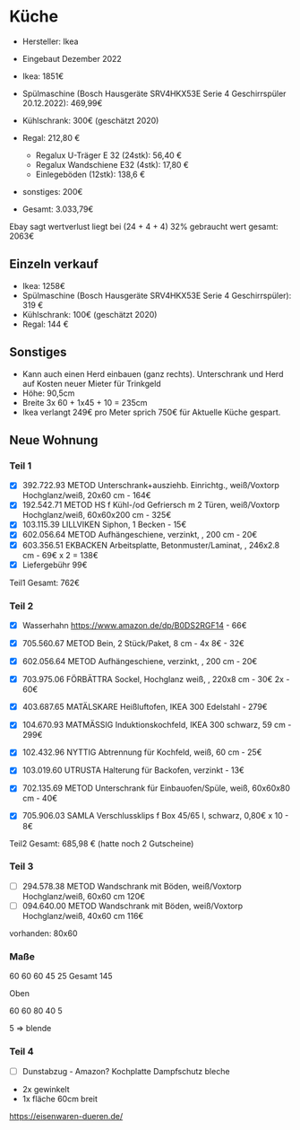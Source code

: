 # Küche

- Hersteller: Ikea
- Eingebaut Dezember 2022

- Ikea: 1851€
- Spülmaschine (Bosch Hausgeräte SRV4HKX53E Serie 4 Geschirrspüler 20.12.2022): 469,99€
- Kühlschrank: 300€ (geschätzt 2020)
- Regal: 212,80 €
  - Regalux U-Träger E 32 (24stk): 56,40 €
  - Regalux Wandschiene E32 (4stk): 17,80 €
  - Einlegeböden (12stk): 138,6 €
- sonstiges: 200€

- Gesamt: 3.033,79€

Ebay sagt wertverlust liegt bei (24 + 4 + 4) 32%
gebraucht wert gesamt: 2063€

## Einzeln verkauf

- Ikea: 1258€
- Spülmaschine (Bosch Hausgeräte SRV4HKX53E Serie 4 Geschirrspüler): 319 €
- Kühlschrank: 100€ (geschätzt 2020)
- Regal: 144 €

## Sonstiges

- Kann auch einen Herd einbauen (ganz rechts). Unterschrank und Herd auf Kosten neuer Mieter für Trinkgeld
- Höhe: 90,5cm
- Breite 3x 60 + 1x45 + 10 = 235cm
- Ikea verlangt 249€ pro Meter sprich 750€ für Aktuelle Küche gespart.

## Neue Wohnung

### Teil 1

- [x] 392.722.93 METOD Unterschrank+ausziehb. Einrichtg., weiß/Voxtorp Hochglanz/weiß, 20x60 cm - 164€
- [x] 192.542.71 METOD HS f Kühl-/od Gefriersch m 2 Türen, weiß/Voxtorp Hochglanz/weiß, 60x60x200 cm - 325€
- [x] 103.115.39 LILLVIKEN Siphon, 1 Becken - 15€
- [x] 602.056.64 METOD Aufhängeschiene, verzinkt, , 200 cm - 20€
- [x] 603.356.51 EKBACKEN Arbeitsplatte, Betonmuster/Laminat, , 246x2.8 cm - 69€ x 2 = 138€
- [x] Liefergebühr 99€

Teil1 Gesamt: 762€

### Teil 2

- [x] Wasserhahn https://www.amazon.de/dp/B0DS2RGF14 - 66€
- [x] 705.560.67 METOD Bein, 2 Stück/Paket, 8 cm - 4x 8€ - 32€
- [x] 602.056.64 METOD Aufhängeschiene, verzinkt, , 200 cm - 20€
- [x] 703.975.06 FÖRBÄTTRA Sockel, Hochglanz weiß, , 220x8 cm - 30€ 2x - 60€

- [x] 403.687.65 MATÄLSKARE Heißluftofen, IKEA 300 Edelstahl - 279€
- [x] 104.670.93 MATMÄSSIG Induktionskochfeld, IKEA 300 schwarz, 59 cm - 299€
- [x] 102.432.96 NYTTIG Abtrennung für Kochfeld, weiß, 60 cm - 25€
- [x] 103.019.60 UTRUSTA Halterung für Backofen, verzinkt - 13€
- [x] 702.135.69 METOD Unterschrank für Einbauofen/Spüle, weiß, 60x60x80 cm - 40€

- [x] 705.906.03 SAMLA Verschlussklips f Box 45/65 l, schwarz, 0,80€ x 10 - 8€

Teil2 Gesamt: 685,98 € (hatte noch 2 Gutscheine)

### Teil 3

- [ ] 294.578.38 METOD Wandschrank mit Böden, weiß/Voxtorp Hochglanz/weiß, 60x60 cm 120€
- [ ] 094.640.00 METOD Wandschrank mit Böden, weiß/Voxtorp Hochglanz/weiß, 40x60 cm 116€

vorhanden: 80x60

### Maße

60   60  60  45 25
Gesamt 145

Oben

60 60 80 40 5

5 => blende

### Teil 4

- [ ] Dunstabzug - Amazon?
Kochplatte Dampfschutz bleche
- 2x gewinkelt
- 1x fläche 60cm breit

https://eisenwaren-dueren.de/